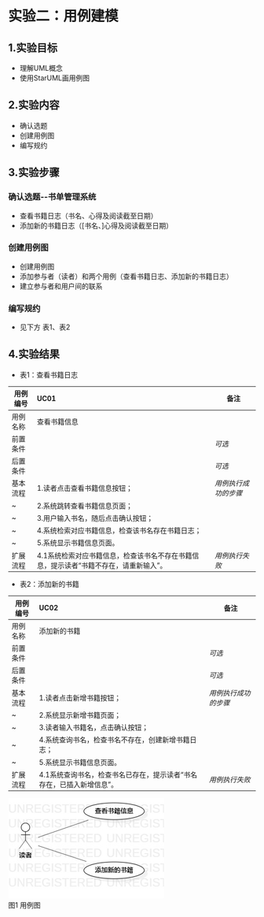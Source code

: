 # 实验二：用例建模

## 1.实验目标

- 理解UML概念
- 使用StarUML画用例图

## 2.实验内容

- 确认选题
- 创建用例图
- 编写规约

## 3.实验步骤

### 确认选题--书单管理系统

- 查看书籍日志（书名、心得及阅读截至日期）
- 添加新的书籍日志（[书名、]心得及阅读截至日期）

### 创建用例图

- 创建用例图
- 添加参与者（读者）和两个用例（查看书籍日志、添加新的书籍日志）
- 建立参与者和用户间的联系

### 编写规约

- 见下方 表1、表2

## 4.实验结果

- 表1：查看书籍日志

用例编号  | UC01 | 备注  
-|:-|-  
用例名称  | 查看书籍信息  |   
前置条件  |     | *可选*   
后置条件  |      | *可选*   
基本流程  | 1.读者点击查看书籍信息按钮；  |*用例执行成功的步骤*    
~| 2.系统跳转查看书籍信息页面；  |   
~| 3.用户输入书名，随后点击确认按钮；  |   
~| 4.系统检索对应书籍信息，检查该书名存在书籍日志；  |   
~| 5.系统显示书籍信息页面。  |  
扩展流程  | 4.1系统检索对应书籍信息，检查该书名不存在书籍信息，提示读者“书籍不存在，请重新输入”。 |*用例执行失败* 

- 表2：添加新的书籍

用例编号  | UC02 | 备注  
-|:-|-  
用例名称  | 添加新的书籍  |   
前置条件  |     | *可选*   
后置条件  |      | *可选*   
基本流程  | 1.读者点击新增书籍按钮；  |*用例执行成功的步骤*    
~| 2.系统显示新增书籍页面；  |   
~| 3.读者输入书籍名，点击确认按钮；  |   
~| 4.系统查询书名，检查书名不存在，创建新增书籍日志；  |   
~| 5.系统显示书籍信息页面。  |  
扩展流程  | 4.1系统查询书名，检查书名已存在，提示读者“书名存在，已插入新增信息”。    |*用例执行失败* 

![实验二用例图](./model2.jpg)  
图1 用例图
